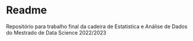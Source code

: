 # Readme
Repositório para trabalho final da cadeira de Estatistica e Análise de Dados do Mestrado de Data Science 2022/2023

